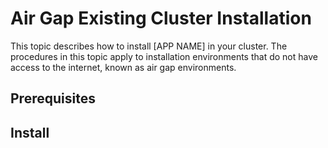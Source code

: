 # Air Gap Existing Cluster Installation

This topic describes how to install [APP NAME] in your cluster. The procedures in this topic apply to installation environments that do not have access to the internet, known as air gap environments. 

## Prerequisites

## Install